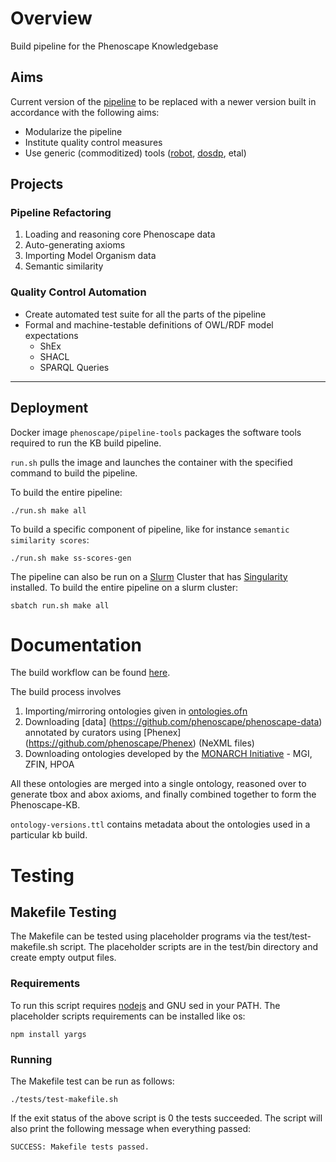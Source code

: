 # Overview
Build pipeline for the Phenoscape Knowledgebase


## Aims
Current version of the [pipeline](https://github.com/phenoscape/phenoscape-owl-tools/tree/master/pipeline) to be replaced with a newer version built in accordance with the following aims:

* Modularize the pipeline
* Institute quality control measures
* Use generic (commoditized) tools ([robot](http://robot.obolibrary.org/), [dosdp](https://github.com/INCATools/dead_simple_owl_design_patterns), etal)

## Projects

### Pipeline Refactoring
1. Loading and reasoning core Phenoscape data
2. Auto-generating axioms
3. Importing Model Organism data
4. Semantic similarity

### Quality Control Automation
* Create automated test suite for all the parts of the pipeline
* Formal and machine-testable definitions of OWL/RDF model expectations
    * ShEx
    * SHACL
    * SPARQL Queries
    
    
***

## Deployment

Docker image `phenoscape/pipeline-tools` packages the software tools required to run the KB build pipeline.

`run.sh` pulls the image and launches the container with the specified command to build the pipeline.

To build the entire pipeline:
```
./run.sh make all
```
To build a specific component of pipeline, like for instance `semantic similarity scores`:
```
./run.sh make ss-scores-gen
```

The pipeline can also be run on a [Slurm](https://slurm.schedmd.com/) Cluster that has [Singularity](https://sylabs.io/singularity) installed.
To build the entire pipeline on a slurm cluster:
```
sbatch run.sh make all
```

# Documentation

The build workflow can be found [here](https://github.com/phenoscape/pipeline/blob/master/docs/kb-build-flow.pdf).

The build process involves 

1. Importing/mirroring ontologies given in [ontologies.ofn](https://github.com/phenoscape/pipeline/blob/master/ontologies.ofn)
2. Downloading [data] (https://github.com/phenoscape/phenoscape-data) annotated by curators using [Phenex] (https://github.com/phenoscape/Phenex) (NeXML files)
3. Downloading ontologies developed by the [MONARCH Initiative](https://monarchinitiative.org/) - MGI, ZFIN, HPOA

All these ontologies are merged into a single ontology, reasoned over to generate tbox and abox axioms, and finally combined together to form the Phenoscape-KB.

`ontology-versions.ttl` contains metadata about the ontologies used in a particular kb build.

# Testing

## Makefile Testing
The Makefile can be tested using placeholder programs via the test/test-makefile.sh script.
The placeholder scripts are in the test/bin directory and create empty output files.

### Requirements
To run this script requires [nodejs](https://nodejs.org/) and GNU sed in your PATH.
The placeholder scripts requirements can be installed like os:
```
npm install yargs
```

### Running
The Makefile test can be run as follows:
```
./tests/test-makefile.sh
```
If the exit status of the above script is 0 the tests succeeded.
The script will also print the following message when everything passed:
```
SUCCESS: Makefile tests passed.
```
